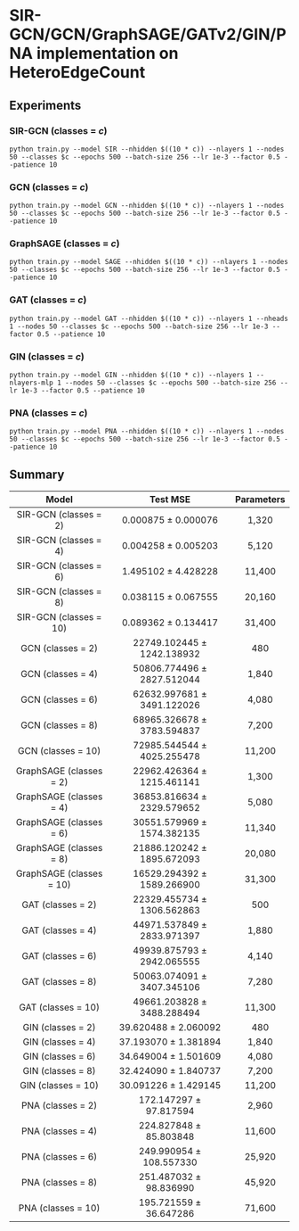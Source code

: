 # SIR-GCN/GCN/GraphSAGE/GATv2/GIN/PNA implementation on HeteroEdgeCount

## Experiments

### SIR-GCN (classes = $c$)

```
python train.py --model SIR --nhidden $((10 * c)) --nlayers 1 --nodes 50 --classes $c --epochs 500 --batch-size 256 --lr 1e-3 --factor 0.5 --patience 10
```

### GCN (classes = $c$)

```
python train.py --model GCN --nhidden $((10 * c)) --nlayers 1 --nodes 50 --classes $c --epochs 500 --batch-size 256 --lr 1e-3 --factor 0.5 --patience 10
```

### GraphSAGE (classes = $c$)

```
python train.py --model SAGE --nhidden $((10 * c)) --nlayers 1 --nodes 50 --classes $c --epochs 500 --batch-size 256 --lr 1e-3 --factor 0.5 --patience 10
```

### GAT (classes = $c$)

```
python train.py --model GAT --nhidden $((10 * c)) --nlayers 1 --nheads 1 --nodes 50 --classes $c --epochs 500 --batch-size 256 --lr 1e-3 --factor 0.5 --patience 10
```

### GIN (classes = $c$)

```
python train.py --model GIN --nhidden $((10 * c)) --nlayers 1 --nlayers-mlp 1 --nodes 50 --classes $c --epochs 500 --batch-size 256 --lr 1e-3 --factor 0.5 --patience 10
```

### PNA (classes = $c$)

```
python train.py --model PNA --nhidden $((10 * c)) --nlayers 1 --nodes 50 --classes $c --epochs 500 --batch-size 256 --lr 1e-3 --factor 0.5 --patience 10
```

## Summary

|          Model          |          Test MSE          | Parameters |
| :----------------------: | :-------------------------: | :--------: |
|  SIR-GCN (classes = 2)  |    0.000875 ± 0.000076    |   1,320   |
|  SIR-GCN (classes = 4)  |    0.004258 ± 0.005203    |   5,120   |
|  SIR-GCN (classes = 6)  |    1.495102 ± 4.428228    |   11,400   |
|  SIR-GCN (classes = 8)  |    0.038115 ± 0.067555    |   20,160   |
|  SIR-GCN (classes = 10)  |    0.089362 ± 0.134417    |   31,400   |
|    GCN (classes = 2)    | 22749.102445 ± 1242.138932 |    480    |
|    GCN (classes = 4)    | 50806.774496 ± 2827.512044 |   1,840   |
|    GCN (classes = 6)    | 62632.997681 ± 3491.122026 |   4,080   |
|    GCN (classes = 8)    | 68965.326678 ± 3783.594837 |   7,200   |
|    GCN (classes = 10)    | 72985.544544 ± 4025.255478 |   11,200   |
| GraphSAGE (classes = 2) | 22962.426364 ± 1215.461141 |   1,300   |
| GraphSAGE (classes = 4) | 36853.816634 ± 2329.579652 |   5,080   |
| GraphSAGE (classes = 6) | 30551.579969 ± 1574.382135 |   11,340   |
| GraphSAGE (classes = 8) | 21886.120242 ± 1895.672093 |   20,080   |
| GraphSAGE (classes = 10) | 16529.294392 ± 1589.266900 |   31,300   |
|    GAT (classes = 2)    | 22329.455734 ± 1306.562863 |    500    |
|    GAT (classes = 4)    | 44971.537849 ± 2833.971397 |   1,880   |
|    GAT (classes = 6)    | 49939.875793 ± 2942.065555 |   4,140   |
|    GAT (classes = 8)    | 50063.074091 ± 3407.345106 |   7,280   |
|    GAT (classes = 10)    | 49661.203828 ± 3488.288494 |   11,300   |
|    GIN (classes = 2)    |    39.620488 ± 2.060092    |    480    |
|    GIN (classes = 4)    |    37.193070 ± 1.381894    |   1,840   |
|    GIN (classes = 6)    |    34.649004 ± 1.501609    |   4,080   |
|    GIN (classes = 8)    |    32.424090 ± 1.840737    |   7,200   |
|    GIN (classes = 10)    |    30.091226 ± 1.429145    |   11,200   |
|    PNA (classes = 2)    |   172.147297 ± 97.817594   |   2,960   |
|    PNA (classes = 4)    |   224.827848 ± 85.803848   |   11,600   |
|    PNA (classes = 6)    |  249.990954 ± 108.557330  |   25,920   |
|    PNA (classes = 8)    |   251.487032 ± 98.836990   |   45,920   |
|    PNA (classes = 10)    |   195.721559 ± 36.647286   |   71,600   |
